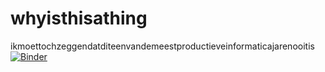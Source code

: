 # whyisthisathing
ikmoettochzeggendatditeenvandemeestproductieveinformaticajarenooitis
[![Binder](https://mybinder.org/badge_logo.svg)](https://mybinder.org/v2/gh/jorroz/whyisthisathing/tree/master/master)
